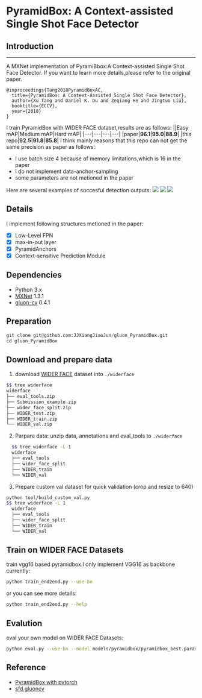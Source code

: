# PyramidBox: A Context-assisted Single Shot Face Detector
## Introduction
----
A MXNet implementation of PyramiBbox:A Context-assisted Single Shot Face Detector.
If you want to learn more details,please refer to the original paper.
```
@inproceedings{Tang2018PyramidBoxAC,
  title={PyramidBox: A Context-Assisted Single Shot Face Detector},
  author={Xu Tang and Daniel K. Du and Zeqiang He and Jingtuo Liu},
  booktitle={ECCV},
  year={2018}
}
```
I train PyramidBox with WIDER FACE dataset,results are as follows:
||Easy mAP|Medium mAP|Hard mAP|
|---|---|---|---|
|paper|**96.1**|**95.0**|**88.9**|
|this repo|**92.5**|**91.8**|**85.8**|
I think mainly reasons that this repo can not get the same precision as paper as follows:
* I use batch size 4 because of memory limitations,which is 16 in the paper
* I do not implement data-anchor-sampling
* some parameters are not metioned in the paper


Here are several examples of succesful detection outputs:
![](http://plsf8r624.bkt.clouddn.com/detection1.png)
![](http://plsf8r624.bkt.clouddn.com/detection2.png)
![](http://plsf8r624.bkt.clouddn.com/detection4.png)
## Details
I implement following structures metioned in the paper:
- [x] Low-Level FPN
- [x] max-in-out layer
- [x] PyramidAnchors
- [x] Context-sensitive Prediction Module   
## Dependencies
* Python 3.x
* [MXNet](https://github.com/apache/incubator-mxnet) 1.3.1
* [gluon-cv](https://github.com/dmlc/gluon-cv) 0.4.1

## Preparation
```python
git clone git@github.com:JJXiangJiaoJun/gluon_PyramidBox.git
cd gluon_PyramidBox
```

## Download and prepare data

1. download [WIDER FACE](http://mmlab.ie.cuhk.edu.hk/projects/WIDERFace/) dataset into `./widerface`

  ```bash
  $$ tree widerface
  widerface
  ├── eval_tools.zip
  ├── Submission_example.zip
  ├── wider_face_split.zip
  ├── WIDER_test.zip
  ├── WIDER_train.zip
  └── WIDER_val.zip
  ```

2. Parpare data: unzip data, annotations and eval_tools to `./widerface`
  ```bash
    $$ tree widerface -L 1
    widerface
    ├── eval_tools
    ├── wider_face_split
    ├── WIDER_train
    └── WIDER_val
  ```

3. Prepare custom val dataset for quick validation (crop and resize to 640)

  ```bash
  python tool/build_custom_val.py
  $$ tree widerface -L 1
    widerface
    ├── eval_tools
    ├── wider_face_split
    ├── WIDER_train
    └── WIDER_val
  ```

## Train on WIDER FACE Datasets
train vgg16 based pyramidbox.I only implement VGG16 as backbone currently:
```bash
python train_end2end.py --use-bn
```
or you can see more details:
```bash
python train_end2end.py --help
```
## Evalution
eval your own model on WIDER FACE Datasets:
```bash
python eval.py --use-bn --model models/pyramidbox/pyramidbox_best.params
```
## Reference
* [PyramidBox with pytorch](https://github.com/Goingqs/PyramidBox)
* [sfd.gluoncv](https://github.com/yangfly/sfd.gluoncv)